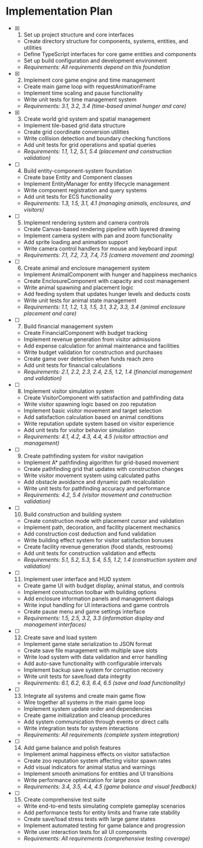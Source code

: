 # Implementation Plan

- [x] 1. Set up project structure and core interfaces
  - Create directory structure for components, systems, entities, and utilities
  - Define TypeScript interfaces for core game entities and components
  - Set up build configuration and development environment
  - _Requirements: All requirements depend on this foundation_

- [x] 2. Implement core game engine and time management
  - Create main game loop with requestAnimationFrame
  - Implement time scaling and pause functionality
  - Write unit tests for time management system
  - _Requirements: 3.1, 3.2, 3.4 (time-based animal hunger and care)_

- [x] 3. Create world grid system and spatial management
  - Implement tile-based grid data structure
  - Create grid coordinate conversion utilities
  - Write collision detection and boundary checking functions
  - Add unit tests for grid operations and spatial queries
  - _Requirements: 1.1, 1.2, 5.1, 5.4 (placement and construction validation)_

- [ ] 4. Build entity-component-system foundation
  - Create base Entity and Component classes
  - Implement EntityManager for entity lifecycle management
  - Write component registration and query systems
  - Add unit tests for ECS functionality
  - _Requirements: 1.3, 1.5, 3.1, 4.1 (managing animals, enclosures, and visitors)_

- [ ] 5. Implement rendering system and camera controls
  - Create Canvas-based rendering pipeline with layered drawing
  - Implement camera system with pan and zoom functionality
  - Add sprite loading and animation support
  - Write camera control handlers for mouse and keyboard input
  - _Requirements: 7.1, 7.2, 7.3, 7.4, 7.5 (camera movement and zooming)_

- [ ] 6. Create animal and enclosure management system
  - Implement AnimalComponent with hunger and happiness mechanics
  - Create EnclosureComponent with capacity and cost management
  - Write animal spawning and placement logic
  - Add feeding system that updates hunger levels and deducts costs
  - Write unit tests for animal state management
  - _Requirements: 1.1, 1.2, 1.3, 1.5, 3.1, 3.2, 3.3, 3.4 (animal enclosure placement and care)_

- [ ] 7. Build financial management system
  - Create FinancialComponent with budget tracking
  - Implement revenue generation from visitor admissions
  - Add expense calculation for animal maintenance and facilities
  - Write budget validation for construction and purchases
  - Create game over detection when funds reach zero
  - Add unit tests for financial calculations
  - _Requirements: 2.1, 2.2, 2.3, 2.4, 2.5, 1.2, 1.4 (financial management and validation)_

- [ ] 8. Implement visitor simulation system
  - Create VisitorComponent with satisfaction and pathfinding data
  - Write visitor spawning logic based on zoo reputation
  - Implement basic visitor movement and target selection
  - Add satisfaction calculation based on animal conditions
  - Write reputation update system based on visitor experience
  - Add unit tests for visitor behavior simulation
  - _Requirements: 4.1, 4.2, 4.3, 4.4, 4.5 (visitor attraction and management)_

- [ ] 9. Create pathfinding system for visitor navigation
  - Implement A* pathfinding algorithm for grid-based movement
  - Create pathfinding grid that updates with construction changes
  - Write visitor movement system using calculated paths
  - Add obstacle avoidance and dynamic path recalculation
  - Write unit tests for pathfinding accuracy and performance
  - _Requirements: 4.2, 5.4 (visitor movement and construction validation)_

- [ ] 10. Build construction and building system
  - Create construction mode with placement cursor and validation
  - Implement path, decoration, and facility placement mechanics
  - Add construction cost deduction and fund validation
  - Write building effect system for visitor satisfaction bonuses
  - Create facility revenue generation (food stands, restrooms)
  - Add unit tests for construction validation and effects
  - _Requirements: 5.1, 5.2, 5.3, 5.4, 5.5, 1.2, 1.4 (construction system and validation)_

- [ ] 11. Implement user interface and HUD system
  - Create game UI with budget display, animal status, and controls
  - Implement construction toolbar with building options
  - Add enclosure information panels and management dialogs
  - Write input handling for UI interactions and game controls
  - Create pause menu and game settings interface
  - _Requirements: 1.5, 2.5, 3.2, 3.3 (information display and management interfaces)_

- [ ] 12. Create save and load system
  - Implement game state serialization to JSON format
  - Create save file management with multiple save slots
  - Write load system with data validation and error handling
  - Add auto-save functionality with configurable intervals
  - Implement backup save system for corruption recovery
  - Write unit tests for save/load data integrity
  - _Requirements: 6.1, 6.2, 6.3, 6.4, 6.5 (save and load functionality)_

- [ ] 13. Integrate all systems and create main game flow
  - Wire together all systems in the main game loop
  - Implement system update order and dependencies
  - Create game initialization and cleanup procedures
  - Add system communication through events or direct calls
  - Write integration tests for system interactions
  - _Requirements: All requirements (complete system integration)_

- [ ] 14. Add game balance and polish features
  - Implement animal happiness effects on visitor satisfaction
  - Create zoo reputation system affecting visitor spawn rates
  - Add visual indicators for animal status and warnings
  - Implement smooth animations for entities and UI transitions
  - Write performance optimization for large zoos
  - _Requirements: 3.4, 3.5, 4.4, 4.5 (game balance and visual feedback)_

- [ ] 15. Create comprehensive test suite
  - Write end-to-end tests simulating complete gameplay scenarios
  - Add performance tests for entity limits and frame rate stability
  - Create save/load stress tests with large game states
  - Implement automated testing for game balance and progression
  - Write user interaction tests for all UI components
  - _Requirements: All requirements (comprehensive testing coverage)_